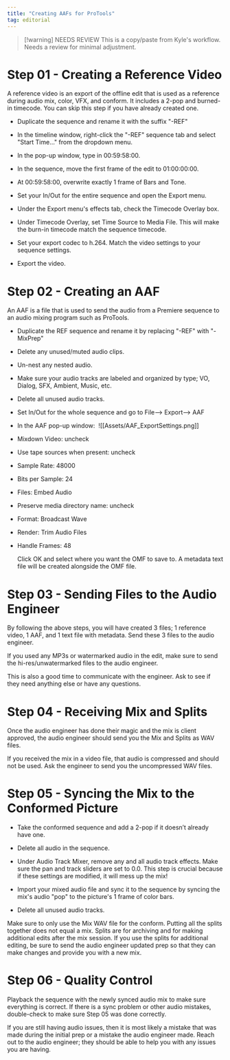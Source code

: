 ```yaml
---
title: "Creating AAFs for ProTools"
tag: editorial
---
```

> [!warning] NEEDS REVIEW
> This is a copy/paste from Kyle's workflow. Needs a review for minimal adjustment.

# Step 01 - Creating a Reference Video

A reference video is an export of the offline edit that is used as a reference during audio mix, color, VFX, and conform. It includes a 2-pop and burned-in timecode. You can skip this step if you have already created one. 

-   Duplicate the sequence and rename it with the suffix "-REF"
    
-   In the timeline window, right-click the "-REF" sequence tab and select "Start Time…" from the dropdown menu. 
    
-   In the pop-up window, type in 00:59:58:00.
    
-   In the sequence, move the first frame of the edit to 01:00:00:00.
    
-   At 00:59:58:00, overwrite exactly 1 frame of Bars and Tone.
    
-   Set your In/Out for the entire sequence and open the Export menu. 
    
-   Under the Export menu's effects tab, check the Timecode Overlay box.
    
-   Under Timecode Overlay, set Time Source to Media File. This will make the burn-in timecode match the sequence timecode.
    
-   Set your export codec to h.264. Match the video settings to your sequence settings.
    
-   Export the video.
    

# Step 02 - Creating an AAF

An AAF is a file that is used to send the audio from a Premiere sequence to an audio mixing program such as ProTools.

- Duplicate the REF sequence and rename it by replacing "-REF" with "-MixPrep"
- Delete any unused/muted audio clips.
- Un-nest any nested audio.
- Make sure your audio tracks are labeled and organized by type; VO, Dialog, SFX, Ambient, Music, etc.
- Delete all unused audio tracks.    
- Set In/Out for the whole sequence and go to File—> Export—> AAF


-  In the AAF pop-up window: 
![[Assets/AAF_ExportSettings.png]]
* Mixdown Video:  uncheck    
* Use tape sources when present: uncheck
* Sample Rate: 48000
* Bits per Sample: 24
* Files: Embed Audio
* Preserve media directory name: uncheck
* Format: Broadcast Wave
* Render: Trim Audio Files
* Handle Frames: 48

  Click OK and select where you want the OMF to save to. A metadata text file will be created alongside the OMF file.


# Step 03 - Sending Files to the Audio Engineer

By following the above steps, you will have created 3 files; 1 reference video, 1 AAF, and 1 text file with metadata. Send these 3 files to the audio engineer.

If you used any MP3s or watermarked audio in the edit, make sure to send the hi-res/unwatermarked files to the audio engineer.

This is also a good time to communicate with the engineer. Ask to see if they need anything else or have any questions.

# Step 04 - Receiving Mix and Splits

Once the audio engineer has done their magic and the mix is client approved, the audio engineer should send you the Mix and Splits as WAV files.

If you received the mix in a video file, that audio is compressed and should not be used. Ask the engineer to send you the uncompressed WAV files.

# Step 05 - Syncing the Mix to the Conformed Picture

-   Take the conformed sequence and add a 2-pop if it doesn’t already have one.
    
-   Delete all audio in the sequence.
    
-   Under Audio Track Mixer, remove any and all audio track effects. Make sure the pan and track sliders are set to 0.0. This step is crucial because if these settings are modified, it will mess up the mix!
    
-   Import your mixed audio file and sync it to the sequence by syncing the mix's audio "pop" to the picture's 1 frame of color bars.
    
-   Delete all unused audio tracks.
    

Make sure to only use the Mix WAV file for the conform. Putting all the splits together does not equal a mix. Splits are for archiving and for making additional edits after the mix session. If you use the splits for additional editing, be sure to send the audio engineer updated prep so that they can make changes and provide you with a new mix.

# Step 06 - Quality Control

Playback the sequence with the newly synced audio mix to make sure everything is correct. If there is a sync problem or other audio mistakes, double-check to make sure Step 05 was done correctly.

If you are still having audio issues, then it is most likely a mistake that was made during the initial prep or a mistake the audio engineer made. Reach out to the audio engineer; they should be able to help you with any issues you are having.

